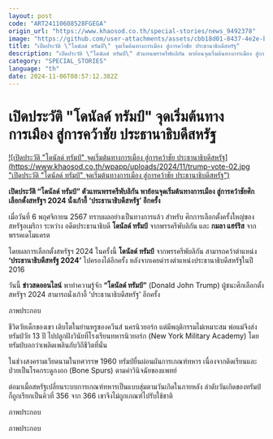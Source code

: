 ```yaml
---
layout: post
code: "ART24110608528FGEGA"
origin_url: "https://www.khaosod.co.th/special-stories/news_9492378"
image: "https://github.com/user-attachments/assets/cbb18d01-8437-4e2e-ba81-e44d8cac67e3"
title: "เปิดประวัติ \"โดนัลด์ ทรัมป์\" จุดเริ่มต้นทางการเมือง สู่การคว้าชัย ประธานาธิบดีสหรัฐ"
description: "เปิดประวัติ \"โดนัลด์ ทรัมป์\" ตัวแทนพรรครีพับลิกัน พาย้อนจุดเริ่มต้นทางการเมือง สู่การคว้าชัยศึกเลือกตั้งสหรัฐฯ 2024 นั่งเก้าอี้ 'ประธานาธิบดีสหรัฐ' อีกครั้ง"
category: "SPECIAL_STORIES"
language: "th"
date: 2024-11-06T08:57:12.382Z
---
```


# เปิดประวัติ "โดนัลด์ ทรัมป์" จุดเริ่มต้นทางการเมือง สู่การคว้าชัย ประธานาธิบดีสหรัฐ

[![เปิดประวัติ "โดนัลด์ ทรัมป์" จุดเริ่มต้นทางการเมือง สู่การคว้าชัย ประธานาธิบดีสหรัฐ](https://www.khaosod.co.th/wpapp/uploads/2024/11/trump-vote-02.jpg "เปิดประวัติ "โดนัลด์ ทรัมป์" จุดเริ่มต้นทางการเมือง สู่การคว้าชัย ประธานาธิบดีสหรัฐ")](https://www.khaosod.co.th/wpapp/uploads/2024/11/trump-vote-02.jpg)

**เปิดประวัติ “โดนัลด์ ทรัมป์” ตัวแทนพรรครีพับลิกัน พาย้อนจุดเริ่มต้นทางการเมือง สู่การคว้าชัยศึกเลือกตั้งสหรัฐฯ 2024 นั่งเก้าอี้ ‘ประธานาธิบดีสหรัฐ’ อีกครั้ง**

เมื่อวันที่ 6 พฤศจิกายน 2567 ทราบผลอย่างเป็นทางการแล้ว สำหรับ ศึกการเลือกตั้งครั้งใหญ่ของสหรัฐอเมริกา ระหว่าง อดีตประธานาธิบดี **โดนัลด์ ทรัมป์** จากพรรครีพับลิกัน และ **กมลา แฮร์ริส** จากพรรคเดโมแครต

โดยผลการเลือกตั้งสหรัฐฯ 2024 ในครั้งนี้ **โดนัลด์ ทรัมป์** จากพรรครีพับลิกัน สามารถคว้าตำแหน่ง **‘ประธานาธิบดีสหรัฐ 2024’** ไปครองได้อีกครั้ง หลังจากเคยดำรงตำแหน่งประธานาธิบดีสหรัฐในปี 2016

วันนี้ **ข่าวสดออนไลน์** พาทำความรู้จัก **“โดนัลด์ ทรัมป์”** (Donald John Trump) ผู้ชนะศึกเลือกตั้งสหรัฐฯ 2024 สามารถนั่งเก้าอี้ ‘ประธานาธิบดีสหรัฐ’ อีกครั้ง

ภาพประกอบ

ชีวิตวัยเด็กของเขา เติบโตในย่านหรูของควีนส์ นครนิวยอร์ก แต่มีพฤติกรรมไม่เหมาะสม พ่อแม่จึงส่งทรัมป์วัย 13 ปี ไปปลูกฝังวินัยที่โรงเรียนทหารนิวยอร์ก (New York Military Academy) โดยทรัมป์บอกว่าเพลิดเพลินกับวิถีชีวิตที่นั่น

ในช่วงสงครามเวียดนามในทศวรรษ 1960 ทรัมป์ยื่นผ่อนผันการเกณฑ์ทหาร เนื่องจากติดเรียนและป่วยเป็นโรคกระดูกงอก (Bone Spurs) ตามคำวินิจฉัยของแพทย์

ต่อมาเมื่อสหรัฐเปลี่ยนระบบการเกณฑ์ทหารเป็นแบบสุ่มตามวันเกิดในภายหลัง ลำดับวันเกิดของทรัมป์ก็ถูกเรียกเป็นคิวที่ 356 จาก 366 เขาจึงไม่ถูกเกณฑ์ไปรับใช้ชาติ

ภาพประกอบ

ภาพประกอบ